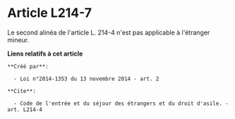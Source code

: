 # Article L214-7

Le second alinéa de l'article L. 214-4 n'est pas applicable à l'étranger mineur.

**Liens relatifs à cet article**

	**Créé par**:

	  - Loi n°2014-1353 du 13 novembre 2014 - art. 2

	**Cite**:

	  - Code de l'entrée et du séjour des étrangers et du droit d'asile. - art. L214-4
